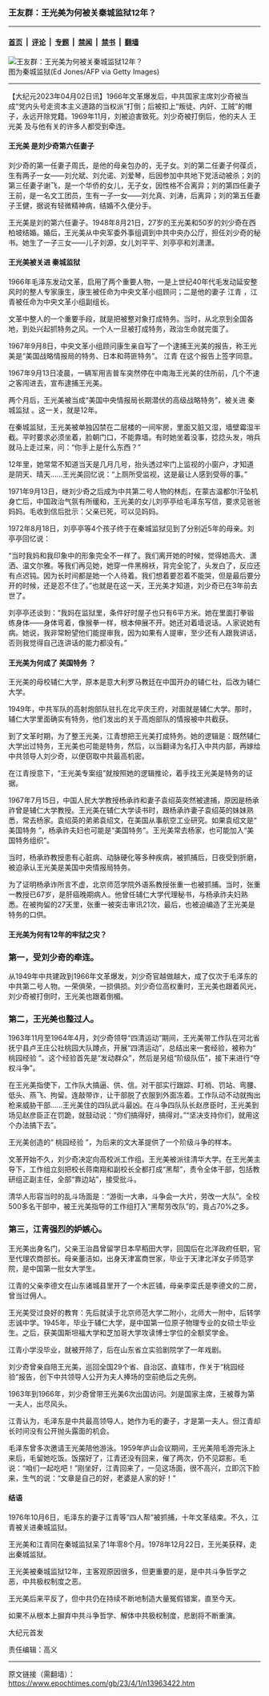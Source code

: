 ### 王友群：王光美为何被关秦城监狱12年？

---

#### [首页](../../../..?n13963422) &nbsp;|&nbsp; [评论](../../../../../epoch-comment?n13963422) &nbsp;|&nbsp; [专题](../../../../../epoch-special?n13963422) &nbsp;|&nbsp; [禁闻](../../../../../epoch-news?n13963422) &nbsp;|&nbsp; [禁书](../../../../../books?n13963422) &nbsp;|&nbsp; [翻墙](https://github.com/gfw-breaker/nogfw/blob/master/README.md?n13963422)


<div><img alt="王友群：王光美为何被关秦城监狱12年？" class="attachment-djy_600_400 size-djy_600_400 wp-post-image" src="https://i.epochtimes.com/assets/uploads/2023/04/id13963424-GettyImages-181515561-1-2.jpg"/>
<div class="caption">
 图为秦城监狱(Ed Jones/AFP via Getty Images)
</div></div><hr/><div class="post_content" id="artbody" itemprop="articleBody">
 <!-- article content begin -->
 <p>
  【大纪元2023年04月02日讯】1966年文革爆发后，中共国家主席刘少奇被当成“党内头号走资本主义道路的当权派”打倒；后被扣上“叛徒、内奸、工贼”的帽子，永远开除党籍。1969年11月，刘被迫害致死。刘少奇被打倒后，他的夫人
  <ok href="https://www.epochtimes.com/gb/tag/%E7%8E%8B%E5%85%89%E7%BE%8E.html">
   王光美
  </ok>
  及与他有关的许多人都受到牵连。
 </p>
 <h4 style="font-weight: 400;">
  <strong>
   <ok href="https://www.epochtimes.com/gb/tag/%E7%8E%8B%E5%85%89%E7%BE%8E.html">
    王光美
   </ok>
   是刘少奇第六任妻子
  </strong>
 </h4>
 <p style="font-weight: 400;">
  刘少奇的第一任妻子周氏，是他的母亲包办的，无子女。刘的第二任妻子何葆贞，生有两子一女——刘允斌、刘允诺、刘爱琴，后因参加中共地下党活动被杀；刘的第三任妻子谢飞，是一个华侨的女儿，无子女，因性格不合离异；刘的第四任妻子王前，是一名文工团员，生有一子一女——刘允真、刘涛，后离异；刘的第五任妻子王健，据说有轻微精神病，结婚不久便分手。
 </p>
 <p style="font-weight: 400;">
  王光美是刘的第六任妻子。1948年8月21日，27岁的王光美和50岁的刘少奇在西柏坡结婚。婚后，王光美从中央军委外事组调到中共中央办公厅，担任刘少奇的秘书。她生了一子三女——儿子刘源，女儿刘平平、刘亭亭和刘潇潇。
 </p>
 <h4 style="font-weight: 400;">
  <strong>
   王光美被关进
   <ok href="https://www.epochtimes.com/gb/tag/%E7%A7%A6%E5%9F%8E%E7%9B%91%E7%8B%B1.html">
    秦城监狱
   </ok>
  </strong>
 </h4>
 <p style="font-weight: 400;">
  1966年毛泽东发动文革，启用了两个重要人物，一是上世纪40年代毛发动延安整风时的整人专家康生，康生被任命为中央文革小组顾问；二是他的妻子
  <ok href="https://www.epochtimes.com/gb/tag/%E6%B1%9F%E9%9D%92.html">
   江青
  </ok>
  ，江青被任命为中央文革小组副组长。
 </p>
 <p style="font-weight: 400;">
  文革中整人的一个重要手段，就是把被整对象打成特务。当时，从北京到全国各地，到处兴起抓特务之风。一个人一旦被打成特务，政治生命就完蛋了。
 </p>
 <p style="font-weight: 400;">
  1967年9月8日，中央文革小组顾问康生亲自写了一个逮捕王光美的报告，称王光美是“美国战略情报局的特务、日本和蒋匪特务”。
  <ok href="https://www.epochtimes.com/gb/tag/%E6%B1%9F%E9%9D%92.html">
   江青
  </ok>
  在这个报告上签字同意。
 </p>
 <p style="font-weight: 400;">
  1967年9月13日凌晨，一辆军用吉普车突然停在中南海王光美的住所前，几个不速之客闯进去，宣布逮捕王光美。
 </p>
 <p style="font-weight: 400;">
  两个月后，王光美被当成“美国中央情报局长期潜伏的高级战略特务”，被关进
  <ok href="https://www.epochtimes.com/gb/tag/%E7%A7%A6%E5%9F%8E%E7%9B%91%E7%8B%B1.html">
   秦城监狱
  </ok>
  。这一关，就是12年。
 </p>
 <p style="font-weight: 400;">
  在秦城监狱，王光美被单独囚禁在二层楼的一间牢房，里面又脏又湿，墙壁霉湿半截。平时要求必须坐着，脸朝门口，不能靠墙。有时她坐着没事，捻捻头发，哨兵就马上走过来，问：“你手上是什么东西？”
 </p>
 <p style="font-weight: 400;">
  12年里，她常常不知道当天是几月几号，抬头透过牢门上监视的小窗户，才知道是阴天、晴天……王光美回忆说：“上厕所受监视，这是最让人感到受辱的事。”
 </p>
 <p style="font-weight: 400;">
  1971年9月13日，继刘少奇之后成为中共第二号人物的林彪，在蒙古温都尔汗坠机身亡后，中国政治气氛有所缓和，王光美的女儿刘亭亭给毛泽东写信，要求见爸爸妈妈。毛收到信后批示：父亲已死，可以见妈妈。
 </p>
 <p style="font-weight: 400;">
  1972年8月18日，刘亭亭等4个孩子终于在秦城监狱见到了分别近5年的母亲。刘亭亭回忆说：
 </p>
 <p style="font-weight: 400;">
  “当时我妈和我印象中的形象完全不一样了。我们离开她的时候，觉得她高大、潇洒、温文尔雅。等我们再见她，她穿一件黑棉袄，背完全驼了，头发白了，反应还有点迟钝。因为长时间都是她一个人待着。我们想着要忍着不能哭，但是最后要分开的时候，还是忍不住了。”也就是在这一天，王光美才知道，刘少奇已在3年前去世了。
 </p>
 <p style="font-weight: 400;">
  刘亭亭还谈到：“我妈在监狱里，条件好时屋子也只有6平方米。她在里面打拳锻练身体——身体弯着，像猴拳一样，根本伸展不开。她还对着墙说话。人家说她有病。她说，我非常盼望他们能提审我，因为如果有人提审，至少还有人跟我讲话，否则我觉得自己连讲话的能力都没有。”
 </p>
 <h4 style="font-weight: 400;">
  <strong>
   王光美为何成了
   <ok href="https://www.epochtimes.com/gb/tag/%E7%BE%8E%E5%9B%BD%E7%89%B9%E5%8A%A1.html">
    美国特务
   </ok>
   ？
  </strong>
 </h4>
 <p style="font-weight: 400;">
  王光美的母校辅仁大学，原本是意大利罗马教廷在中国开办的辅仁社，后改为辅仁大学。
 </p>
 <p style="font-weight: 400;">
  1949年，中共军队的高射炮部队驻扎在北平庆王府，对面就是辅仁大学。那时，辅仁大学里面确实有特务，他们发出的关于高炮部队的情报被中共截获。
 </p>
 <p style="font-weight: 400;">
  到了文革时期，为了整王光美，江青想把王光美打成特务。她的逻辑是：既然辅仁大学出过特务，王光美也可能是特务，然后，以当翻译为名打入中共内部，再嫁给中共领导人刘少奇，以便窃取中共最高机密。
 </p>
 <p style="font-weight: 400;">
  在江青授意下，“王光美专案组”就按照她的逻辑推论，着手找王光美是特务的证据。
 </p>
 <p style="font-weight: 400;">
  1967年7月15日，中国人民大学教授杨承祚和妻子袁绍英突然被逮捕，原因是杨承祚曾是辅仁大学教授。王光美在辅仁大学读书时，跟杨承祚妻子袁绍英的妹妹熟悉，常去杨家。袁绍英的弟弟袁绍文，在美国从事航空工业研究。如果袁绍文是“
  <ok href="https://www.epochtimes.com/gb/tag/%E7%BE%8E%E5%9B%BD%E7%89%B9%E5%8A%A1.html">
   美国特务
  </ok>
  ”，杨承祚夫妇也可能是“美国特务”。王光美常去杨家，也可能加入“美国特务组织”。
 </p>
 <p style="font-weight: 400;">
  当时，杨承祚教授患有心脏病、动脉硬化等多种疾病，被抓捕后，日夜受到折磨，被迫承认王光美是美国中央情报局特务。
 </p>
 <p style="font-weight: 400;">
  为了证明杨承诈所言不虚，北京师范学院外语系教授张重一也被抓捕。当时，张重一教授已67岁，是肝癌晚期病人。他曾任辅仁大学代理秘书，与杨承祚夫妇熟悉。在被拘留的27天里，张重一被突击审讯21次，最后，也被迫编造了王光美是特务的口供。
 </p>
 <h4 style="font-weight: 400;">
  <strong>
   王光美为何有12年的牢狱之灾？
  </strong>
 </h4>
 <h3 style="font-weight: 400;">
  <strong>
   第一，受刘少奇的牵连。
  </strong>
 </h3>
 <p style="font-weight: 400;">
  从1949年中共建政到1966年文革爆发，刘少奇官越做越大，成了仅次于毛泽东的中共第二号人物。一荣俱荣，一损俱损。刘少奇位高权重时，王光美也跟着风光，刘少奇被打倒时，王光美也跟着倒楣。
 </p>
 <h3 style="font-weight: 400;">
  <strong>
   第二，王光美也整过人。
  </strong>
 </h3>
 <p style="font-weight: 400;">
  1963年11月至1964年4月，刘少奇领导“四清运动”期间，王光美带工作队在河北省抚宁县卢王庄公社桃园大队蹲点，开展“四清运动”，总结出来一套经验，被称为“
  <ok href="https://www.epochtimes.com/gb/tag/%E6%A1%83%E5%9B%AD%E7%BB%8F%E9%AA%8C.html">
   桃园经验
  </ok>
  ”。这个经验首先是“发动群众”，然后是另组“阶级队伍”，接下来进行“夺权斗争”。
 </p>
 <p style="font-weight: 400;">
  在王光美指使下，工作队大搞逼、供、信。对干部实行跟踪、盯梢、罚站、弯腰、低头、燕飞、拘留。连敲带诈，让干部脱了衣服到外面冻着。工作队动不动就掏出枪来威胁干部……王光美住的四队武斗最凶。在斗争四队队长赵彦臣时，王光美到场见赵彦臣正在罚跪，就鼓动说：“你们搞得好，搞得对。”“坚决支持你们，就用这个办法搞下去”。
 </p>
 <p style="font-weight: 400;">
  王光美创造的“
  <ok href="https://www.epochtimes.com/gb/tag/%E6%A1%83%E5%9B%AD%E7%BB%8F%E9%AA%8C.html">
   桃园经验
  </ok>
  ”，为后来的文大革提供了一个阶级斗争的样本。
 </p>
 <p style="font-weight: 400;">
  文革开始不久，刘少奇决定向高校派工作组。王光美被派往清华大学。在王光美主导下，工作组立刻把校长蒋南翔和副校长全都打成“黑帮”，责令全体干部，包括教研组正副主任，全部“靠边站”，接受批斗。
 </p>
 <p style="font-weight: 400;">
  清华人形容当时的乱斗场面是：“游街一大串，斗争会一大片，劳改一大队”。全校500多名干部中，被王光美指导的工作组打入“黑帮劳改队”的，竟占70%之多。
 </p>
 <h3 style="font-weight: 400;">
  <strong>
   第三，江青强烈的妒嫉心。
  </strong>
 </h3>
 <p style="font-weight: 400;">
  王光美出身名门，父亲王治昌曾留学日本早稻田大学，回国后在北洋政府任职，官至代理农商部长。母亲董洁如，出身天津富商世家，毕业于天津北洋女子师范学院，是中国第一批女大学生。
 </p>
 <p style="font-weight: 400;">
  江青的父亲李德文在山东诸城县里开了一个木匠铺，母亲李栾氏是李德文的二房，曾当过佣人。
 </p>
 <p style="font-weight: 400;">
  王光美受过良好的教育：先后就读于北京师范大学二附小，北师大一附中，后转学志诚中学。1945年，毕业于辅仁大学，是中国第一位原子物理专业的女硕士毕业生。之后，获美国斯坦福大学和芝加哥大学攻读博士学位的全额奖学金。
 </p>
 <p style="font-weight: 400;">
  江青小学没毕业，就被开除了，后在山东省立实验剧院学了一年戏剧。
 </p>
 <p style="font-weight: 400;">
  刘少奇曾亲自陪王光美，巡回全国29个省、自治区、直辖市，作关于“桃园经验”报告，创下中共领导人公开为夫人捧场的空前绝后之先例。
 </p>
 <p style="font-weight: 400;">
  1963年到1966年，刘少奇曾带王光美6次出国访问。刘是国家主席，王被尊为第一夫人，出尽风头。
 </p>
 <p style="font-weight: 400;">
  江青认为，毛泽东是中共最高领导人，她作为毛的妻子，才是第一夫人。但江青却长时间没有公开抛头露面的机会。
 </p>
 <p style="font-weight: 400;">
  毛泽东曾多次邀请王光美陪他游泳。1959年庐山会议期间，王光美陪毛游完泳上来后，毛留她吃饭。饭摆好了，江青还没有回来，催了两次，仍不见踪影。毛说：“咱们一起吃吧！”刚坐好，江青回来了，一见这场面，很不高兴，立即沉下脸来，生气的说：“文章是自己的好，老婆是人家的好！”
 </p>
 <h4 style="font-weight: 400;">
  <strong>
   结语
  </strong>
 </h4>
 <p style="font-weight: 400;">
  1976年10月6日，毛泽东的妻子江青等“四人帮”被抓捕，十年文革结束。不久，江青被关进秦城监狱。
 </p>
 <p style="font-weight: 400;">
  王光美和江青同在秦城监狱呆了1年零8个月。1978年12月22日，王光美获释，走出秦城监狱。
 </p>
 <p style="font-weight: 400;">
  王光美被秦城监狱12年，主客观原因很多，但更重要的是，是中共斗争哲学之恶，中共极权制度之恶。
 </p>
 <p style="font-weight: 400;">
  王光美后来平反了，但中共仍在持续不断地制造大量冤假错案，直至今天。
 </p>
 <p style="font-weight: 400;">
  如果不从根本上摒弃中共斗争哲学、解体中共极权制度，悲剧将不断重演。
 </p>
 <p style="font-weight: 400;">
  大纪元首发
 </p>
 <p style="font-weight: 400;">
  责任编辑：高义
 </p>
 <!-- article content end -->
 <div id="below_article_ad">
 </div>
</div>


---

原文链接（需翻墙）：https://www.epochtimes.com/gb/23/4/1/n13963422.htm